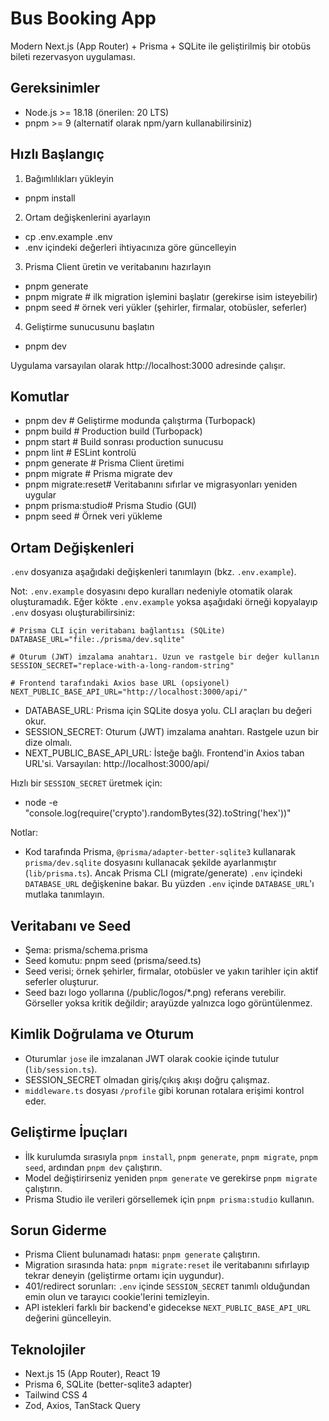 # Bus Booking App

Modern Next.js (App Router) + Prisma + SQLite ile geliştirilmiş bir otobüs bileti rezervasyon uygulaması.

## Gereksinimler
- Node.js >= 18.18 (önerilen: 20 LTS)
- pnpm >= 9 (alternatif olarak npm/yarn kullanabilirsiniz)

## Hızlı Başlangıç
1) Bağımlılıkları yükleyin
- pnpm install

2) Ortam değişkenlerini ayarlayın
- cp .env.example .env
- .env içindeki değerleri ihtiyacınıza göre güncelleyin

3) Prisma Client üretin ve veritabanını hazırlayın
- pnpm generate
- pnpm migrate  # ilk migration işlemini başlatır (gerekirse isim isteyebilir)
- pnpm seed     # örnek veri yükler (şehirler, firmalar, otobüsler, seferler)

4) Geliştirme sunucusunu başlatın
- pnpm dev

Uygulama varsayılan olarak http://localhost:3000 adresinde çalışır.

## Komutlar
- pnpm dev          # Geliştirme modunda çalıştırma (Turbopack)
- pnpm build        # Production build (Turbopack)
- pnpm start        # Build sonrası production sunucusu
- pnpm lint         # ESLint kontrolü
- pnpm generate     # Prisma Client üretimi
- pnpm migrate      # Prisma migrate dev
- pnpm migrate:reset# Veritabanını sıfırlar ve migrasyonları yeniden uygular
- pnpm prisma:studio# Prisma Studio (GUI)
- pnpm seed         # Örnek veri yükleme

## Ortam Değişkenleri
`.env` dosyanıza aşağıdaki değişkenleri tanımlayın (bkz. `.env.example`).

Not: `.env.example` dosyasını depo kuralları nedeniyle otomatik olarak oluşturamadık. Eğer kökte `.env.example` yoksa aşağıdaki örneği kopyalayıp `.env` dosyası oluşturabilirsiniz:

```env
# Prisma CLI için veritabanı bağlantısı (SQLite)
DATABASE_URL="file:./prisma/dev.sqlite"

# Oturum (JWT) imzalama anahtarı. Uzun ve rastgele bir değer kullanın
SESSION_SECRET="replace-with-a-long-random-string"

# Frontend tarafındaki Axios base URL (opsiyonel)
NEXT_PUBLIC_BASE_API_URL="http://localhost:3000/api/"
```

- DATABASE_URL: Prisma için SQLite dosya yolu. CLI araçları bu değeri okur.
- SESSION_SECRET: Oturum (JWT) imzalama anahtarı. Rastgele uzun bir dize olmalı.
- NEXT_PUBLIC_BASE_API_URL: İsteğe bağlı. Frontend'in Axios taban URL'si. Varsayılan: http://localhost:3000/api/

Hızlı bir `SESSION_SECRET` üretmek için:
- node -e "console.log(require('crypto').randomBytes(32).toString('hex'))"

Notlar:
- Kod tarafında Prisma, `@prisma/adapter-better-sqlite3` kullanarak `prisma/dev.sqlite` dosyasını kullanacak şekilde ayarlanmıştır (`lib/prisma.ts`). Ancak Prisma CLI (migrate/generate) `.env` içindeki `DATABASE_URL` değişkenine bakar. Bu yüzden `.env` içinde `DATABASE_URL`'ı mutlaka tanımlayın.

## Veritabanı ve Seed
- Şema: prisma/schema.prisma
- Seed komutu: pnpm seed (prisma/seed.ts)
- Seed verisi; örnek şehirler, firmalar, otobüsler ve yakın tarihler için aktif seferler oluşturur.
- Seed bazı logo yollarına (/public/logos/*.png) referans verebilir. Görseller yoksa kritik değildir; arayüzde yalnızca logo görüntülenmez.

## Kimlik Doğrulama ve Oturum
- Oturumlar `jose` ile imzalanan JWT olarak cookie içinde tutulur (`lib/session.ts`).
- SESSION_SECRET olmadan giriş/çıkış akışı doğru çalışmaz.
- `middleware.ts` dosyası `/profile` gibi korunan rotalara erişimi kontrol eder.

## Geliştirme İpuçları
- İlk kurulumda sırasıyla `pnpm install`, `pnpm generate`, `pnpm migrate`, `pnpm seed`, ardından `pnpm dev` çalıştırın.
- Model değiştirirseniz yeniden `pnpm generate` ve gerekirse `pnpm migrate` çalıştırın.
- Prisma Studio ile verileri görsellemek için `pnpm prisma:studio` kullanın.

## Sorun Giderme
- Prisma Client bulunamadı hatası: `pnpm generate` çalıştırın.
- Migration sırasında hata: `pnpm migrate:reset` ile veritabanını sıfırlayıp tekrar deneyin (geliştirme ortamı için uygundur).
- 401/redirect sorunları: `.env` içinde `SESSION_SECRET` tanımlı olduğundan emin olun ve tarayıcı cookie'lerini temizleyin.
- API istekleri farklı bir backend'e gidecekse `NEXT_PUBLIC_BASE_API_URL` değerini güncelleyin.

## Teknolojiler
- Next.js 15 (App Router), React 19
- Prisma 6, SQLite (better-sqlite3 adapter)
- Tailwind CSS 4
- Zod, Axios, TanStack Query

